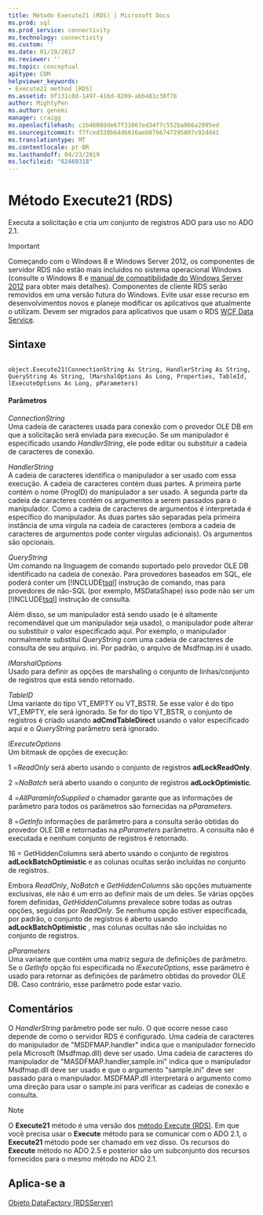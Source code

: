 ```yaml
---
title: Método Execute21 (RDS) | Microsoft Docs
ms.prod: sql
ms.prod_service: connectivity
ms.technology: connectivity
ms.custom: ''
ms.date: 01/19/2017
ms.reviewer: ''
ms.topic: conceptual
apitype: COM
helpviewer_keywords:
- Execute21 method [RDS]
ms.assetid: 9f131c8d-1497-416d-8209-abb481c38f7b
author: MightyPen
ms.author: genemi
manager: craigg
ms.openlocfilehash: c1b4608dde67f31067ed34f7c552ba866a2095ed
ms.sourcegitcommit: f7fced330b64d6616aeb8766747295807c92dd41
ms.translationtype: MT
ms.contentlocale: pt-BR
ms.lasthandoff: 04/23/2019
ms.locfileid: "62469318"
---
```

# <a name="execute21-method-rds"></a>Método Execute21 (RDS)
Executa a solicitação e cria um conjunto de registros ADO para uso no ADO 2.1.  
  
> [!IMPORTANT]
>  Começando com o Windows 8 e Windows Server 2012, os componentes de servidor RDS não estão mais incluídos no sistema operacional Windows (consulte o Windows 8 e [manual de compatibilidade do Windows Server 2012](https://www.microsoft.com/download/details.aspx?id=27416) para obter mais detalhes). Componentes de cliente RDS serão removidos em uma versão futura do Windows. Evite usar esse recurso em desenvolvimentos novos e planeje modificar os aplicativos que atualmente o utilizam. Devem ser migrados para aplicativos que usam o RDS [WCF Data Service](https://go.microsoft.com/fwlink/?LinkId=199565).  
  
## <a name="syntax"></a>Sintaxe  
  
```  
  
object.Execute21(ConnectionString As String, HandlerString As String, QueryString As String, lMarshalOptions As Long, Properties, TableId, lExecuteOptions As Long, pParameters)  
```  
  
#### <a name="parameters"></a>Parâmetros  
 *ConnectionString*  
 Uma cadeia de caracteres usada para conexão com o provedor OLE DB em que a solicitação será enviada para execução. Se um manipulador é especificado usando *HandlerString*, ele pode editar ou substituir a cadeia de caracteres de conexão.  
  
 *HandlerString*  
 A cadeia de caracteres identifica o manipulador a ser usado com essa execução. A cadeia de caracteres contém duas partes. A primeira parte contém o nome (ProgID) do manipulador a ser usado. A segunda parte da cadeia de caracteres contém os argumentos a serem passados para o manipulador. Como a cadeia de caracteres de argumentos é interpretada é específico do manipulador. As duas partes são separadas pela primeira instância de uma vírgula na cadeia de caracteres (embora a cadeia de caracteres de argumentos pode conter vírgulas adicionais). Os argumentos são opcionais.  
  
 *QueryString*  
 Um comando na linguagem de comando suportado pelo provedor OLE DB identificado na cadeia de conexão. Para provedores baseados em SQL, ele poderá conter um [!INCLUDE[tsql](../../../includes/tsql-md.md)] instrução de comando, mas para provedores de não-SQL (por exemplo, MSDataShape) isso pode não ser um [!INCLUDE[tsql](../../../includes/tsql-md.md)] instrução de consulta.  
  
 Além disso, se um manipulador está sendo usado (e é altamente recomendável que um manipulador seja usado), o manipulador pode alterar ou substituir o valor especificado aqui. Por exemplo, o manipulador normalmente substitui *QueryString* com uma cadeia de caracteres de consulta de seu arquivo. ini. Por padrão, o arquivo de Msdfmap.ini é usado.  
  
 *lMarshalOptions*  
 Usado para definir as opções de marshaling o conjunto de linhas/conjunto de registros que está sendo retornado.  
  
 *TableID*  
 Uma variante do tipo VT_EMPTY ou VT_BSTR. Se esse valor é do tipo VT_EMPTY, ele será ignorado. Se for do tipo VT_BSTR, o conjunto de registros é criado usando **adCmdTableDirect** usando o valor especificado aqui e o *QueryString* parâmetro será ignorado.  
  
 *lExecuteOptions*  
 Um bitmask de opções de execução:  
  
 1 =*ReadOnly* será aberto usando o conjunto de registros **adLockReadOnly**.  
  
 2 =*NoBatch* será aberto usando o conjunto de registros **adLockOptimistic**.  
  
 4 =*AllParamInfoSupplied* o chamador garante que as informações de parâmetro para todos os parâmetros são fornecidas na *pParameters*.  
  
 8 =*GetInfo* informações de parâmetro para a consulta serão obtidas do provedor OLE DB e retornadas na *pParameters* parâmetro. A consulta não é executada e nenhum conjunto de registros é retornado.  
  
 16 = GetHiddenColumns será aberto usando o conjunto de registros **adLockBatchOptimistic** e as colunas ocultas serão incluídas no conjunto de registros.  
  
 Embora *ReadOnly*, *NoBatch* e *GetHiddenColumns* são opções mutuamente exclusivas, ele não é um erro ao definir mais de um deles. Se várias opções forem definidas, *GetHiddenColumns* prevalece sobre todas as outras opções, seguidas por *ReadOnly*. Se nenhuma opção estiver especificada, por padrão, o conjunto de registros é aberto usando **adLockBatchOptimistic** , mas colunas ocultas não são incluídas no conjunto de registros.  
  
 *pParameters*  
 Uma variante que contém uma matriz segura de definições de parâmetro. Se o *GetInfo* opção foi especificada no *lExecuteOptions*, esse parâmetro é usado para retornar as definições de parâmetro obtidas do provedor OLE DB. Caso contrário, esse parâmetro pode estar vazio.  
  
## <a name="remarks"></a>Comentários  
 O *HandlerString* parâmetro pode ser nulo. O que ocorre nesse caso depende de como o servidor RDS é configurado. Uma cadeia de caracteres do manipulador de "MSDFMAP.handler" indica que o manipulador fornecido pela Microsoft (Msdfmap.dll) deve ser usado. Uma cadeia de caracteres do manipulador de "MASDFMAP.handler,sample.ini" indica que o manipulador Msdfmap.dll deve ser usado e que o argumento "sample.ini" deve ser passado para o manipulador. MSDFMAP.dll interpretará o argumento como uma direção para usar o sample.ini para verificar as cadeias de conexão e consulta.  
  
> [!NOTE]
>  O **Execute21** método é uma versão dos [método Execute (RDS)](../../../ado/reference/rds-api/execute-method-rds.md). Em que você precisa usar o **Execute** método para se comunicar com o ADO 2.1, o **Execute21** método pode ser chamado em vez disso. Os recursos do **Execute** método no ADO 2.5 e posterior são um subconjunto dos recursos fornecidos para o mesmo método no ADO 2.1.  
  
## <a name="applies-to"></a>Aplica-se a  
 [Objeto DataFactory (RDSServer)](../../../ado/reference/rds-api/datafactory-object-rdsserver.md)


